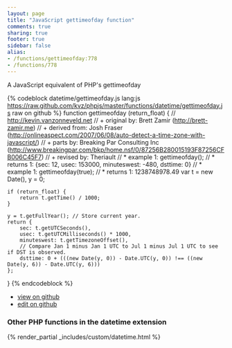 ```yaml
---
layout: page
title: "JavaScript gettimeofday function"
comments: true
sharing: true
footer: true
sidebar: false
alias:
- /functions/gettimeofday:778
- /functions/778
---
```

<!-- Generated by Rakefile:build -->
A JavaScript equivalent of PHP's gettimeofday

{% codeblock datetime/gettimeofday.js lang:js https://raw.github.com/kvz/phpjs/master/functions/datetime/gettimeofday.js raw on github %}
function gettimeofday (return_float) {
    // http://kevin.vanzonneveld.net
    // + original by: Brett Zamir (http://brett-zamir.me)
    // +      derived from: Josh Fraser (http://onlineaspect.com/2007/06/08/auto-detect-a-time-zone-with-javascript/)
    // +         parts by: Breaking Par Consulting Inc (http://www.breakingpar.com/bkp/home.nsf/0/87256B280015193F87256CFB006C45F7)
    // +  revised by: Theriault
    // *   example 1: gettimeofday();
    // *   returns 1: {sec: 12, usec: 153000, minuteswest: -480, dsttime: 0}
    // *   example 1: gettimeofday(true);
    // *   returns 1: 1238748978.49
    var t = new Date(),
        y = 0;

    if (return_float) {
        return t.getTime() / 1000;
    }

    y = t.getFullYear(); // Store current year.
    return {
        sec: t.getUTCSeconds(),
        usec: t.getUTCMilliseconds() * 1000,
        minuteswest: t.getTimezoneOffset(),
        // Compare Jan 1 minus Jan 1 UTC to Jul 1 minus Jul 1 UTC to see if DST is observed.
        dsttime: 0 + (((new Date(y, 0)) - Date.UTC(y, 0)) !== ((new Date(y, 6)) - Date.UTC(y, 6)))
    };
}
{% endcodeblock %}

 - [view on github](https://github.com/kvz/phpjs/blob/master/functions/datetime/gettimeofday.js)
 - [edit on github](https://github.com/kvz/phpjs/edit/master/functions/datetime/gettimeofday.js)

### Other PHP functions in the datetime extension
{% render_partial _includes/custom/datetime.html %}
